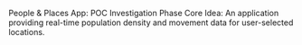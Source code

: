 
People & Places App: POC Investigation Phase
Core Idea: An application providing real-time population density and movement data for user-selected locations.
